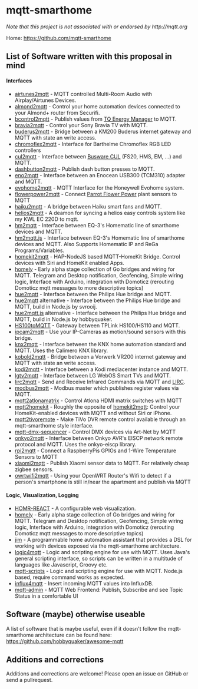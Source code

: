 # mqtt-smarthome

_Note that this project is not associated with or endorsed by http://mqtt.org_

Home: https://github.com/mqtt-smarthome

## List of Software written with this proposal in mind
   
#### Interfaces  

* [airtunes2mqtt](https://github.com/hobbyquaker/airtunes2mqtt) - MQTT controlled Multi-Room Audio with Airplay/Airtunes Devices.
* [almond2mqtt](https://github.com/nathanielc/almond2mqtt) - Control your home automation devices connected to your Almond+ router from Securifi.
* [bcontrol2mqtt](https://github.com/hobbyquaker/bcontrol2mqtt) - Publish values from [TQ Energy Manager](http://www.tq-group.com/produkte/produktdetail/prod/energy-manager/extb/Main/) to MQTT.
* [bravia2mqtt](https://github.com/forty2/bravia2mqtt) - Control your Sony Bravia TV with MQTT.
* [buderus2mqtt](https://github.com/krambox/buderus2mqtt) - Bridge between a KM200 Buderus internet gateway and MQTT with state an write access.
* [chromoflex2mqtt](https://github.com/owagner/chromoflex2mqtt) - Interface for Barthelme Chromoflex RGB LED controllers
* [cul2mqtt](https://github.com/hobbyquaker/cul2mqtt) - Interface between [Busware CUL](http://shop.busware.de/product_info.php/cPath/1/products_id/29) (FS20, HMS, EM, ...) and MQTT.
* [dashbutton2mqtt](https://github.com/hobbyquaker/dashbutton2mqtt) - Publish dash button presses to MQTT.
* [eno2mqtt](https://github.com/owagner/eno2mqtt) - Interface between an Enocean USB300 (TCM310) adapter and MQTT.
* [evohome2mqtt](https://github.com/svrooij/evohome2mqtt) - MQTT Interface for the Honeywell Evohome system.
* [flowerpower2mqtt](https://github.com/hobbyquaker/flowerpower2mqtt) - Connect  [Parrot Flower Power](http://www.parrot.com/usa/products/flower-power/) plant sensors to MQTT
* [haiku2mqtt](https://github.com/forty2/haiku2mqtt) - A bridge between Haiku smart fans and MQTT.
* [helios2mqtt](https://github.com/mreschka/helios2mqtt) - A deamon for syncing a helios easy controls system like my KWL EC 220D to mqtt.
* [hm2mqtt](https://github.com/owagner/hm2mqtt) - Interface between EQ-3's Homematic line of smarthome devices and MQTT.
* [hm2mqtt.js](https://github.com/hobbyquaker/hm2mqtt.js) - Interface between EQ-3's Homematic line of smarthome devices and MQTT. Also Supports Homematic IP and ReGa Programs/Variables.
* [homekit2mqtt](https://github.com/hobbyquaker/homekit2mqtt) - HAP-NodeJS based MQTT-HomeKit Bridge. Control devices with Siri and HomeKit enabled Apps.
* [homely](https://github.com/baol/homely) - Early alpha stage collection of Go bridges and wiring for MQTT. Telegram and Desktop notification, Geofencing, Simple wiring logic, Interface with Arduino, integration with Domoticz (rerouting Domoticz mqtt messages to more descriptive topics)
* [hue2mqtt](https://github.com/owagner/hue2mqtt) - Interface between the Philips Hue bridge and MQTT.
* [hue2mqtt](https://github.com/svrooij/hue2mqtt) alternative - Interface between the Philips Hue bridge and MQTT, build in Node.js by svrooij.
* [hue2mqtt.js](https://github.com/hobbyquaker/hue2mqtt.js) alternative - Interface between the Philips Hue bridge and MQTT, build in Node.js by hobbyquaker.
* [HS100toMQTT](https://github.com/dersimn/HS100toMQTT) - Gateway between TPLink HS100/HS110 and MQTT.
* [ipcam2mqtt](https://github.com/svrooij/ipcam2mqtt) - Use your IP-Cameras as motion/sound sensors with this bridge.
* [knx2mqtt](https://github.com/owagner/knx2mqtt) - Interface between the KNX home automation standard and MQTT. Uses the Calimero KNX library.
* [kobold2mqtt](https://github.com/krambox/kobold2mqtt) - Bridge between a Vorwerk VR200 internet gateway and MQTT with state an write access.
* [kodi2mqtt](https://github.com/owagner/kodi2mqtt) - Interface between a Kodi mediacenter instance and MQTT.
* [lgtv2mqtt](https://github.com/hobbyquaker/lgtv2mqtt) - Interface between LG WebOS Smart TVs and MQTT.
* [lirc2mqtt](https://github.com/hobbyquaker/lirc2mqtt) - Send and Receive Infrared Commands via MQTT and [LIRC](http://www.lirc.org).
* [modbus2mqtt](https://github.com/owagner/modbus2mqtt) - Modbus master which publishes register values via MQTT.
* [mqtt2atlonamatrix](https://github.com/forty2/mqtt2atlonamatrix) - Control Atlona HDMI matrix switches with MQTT
* [mqtt2homekit](https://github.com/forty2/mqtt2homekit) - Roughly the opposite of [homekit2mqtt](https://github.com/hobbyquaker/homekit2mqtt): Control your HomeKit-enabled devices with MQTT and without Siri or iPhone.
* [mqtt2tivoremote](https://github.com/forty2/mqtt2tivoremote) - Make TiVo DVR remote control available through an mqtt-smarthome style interface.
* [mqtt-dmx-sequencer](https://github.com/hobbyquaker/mqtt-dmx-sequencer) - Control DMX devices via Art-Net by MQTT   
* [onkyo2mqtt](https://github.com/owagner/onkyo2mqtt) - Interface between Onkyo AVR's EISCP network remote protocol and MQTT. Uses the onkyo-eiscp library.
* [rpi2mqtt](https://github.com/hobbyquaker/rpi2mqtt) - Connect a RaspberryPis GPIOs and 1-Wire Temperature Sensors to MQTT
* [xiaomi2mqtt](https://github.com/svrooij/node-xiaomi2mqtt) - Publish Xiaomi sensor data to MQTT. For relatively cheap zigbee sensors.
* [owrtwifi2mqtt](https://github.com/dersimn/owrtwifi2mqtt) - Using your OpenWRT Router's Wifi to detect if a person's smartphone is still in/near the apartment and publish via MQTT


#### Logic, Visualization, Logging                      

* [HOMR-REACT](https://github.com/klauserber/homr-react) - A configurable web visualization.
* [homely](https://github.com/baol/homely) - Early alpha stage collection of Go bridges and wiring for MQTT. Telegram and Desktop notification, Geofencing, Simple wiring logic, Interface with Arduino, integration with Domoticz (rerouting Domoticz mqtt messages to more descriptive topics)
* [jim](https://github.com/nathanielc/jim) - A programmable home automation assistant that provides a DSL for working with devices exposed via the mqtt-smarthome architecture.
* [logic4mqtt](https://github.com/owagner/logic4mqtt) - Logic and scripting engine for use with MQTT. Uses Java's general scripting interface, so scripts can be written in a multitude of languages like Javascript, Groovy etc.
* [mqtt-scripts](https://github.com/hobbyquaker/mqtt-scripts) - Logic and scripting engine for use with MQTT. Node.js based, require command works as expected.
* [influx4mqtt](https://github.com/hobbyquaker/influx4mqtt) - Insert incoming MQTT values into InfluxDB.
* [mqtt-admin](https://github.com/hobbyquaker/mqtt-admin) - MQTT Web Frontend: Publish, Subscribe and see Topic Status in a comfortable UI

## Software (maybe) otherwise useable

A list of software that is maybe useful, even if it doesn't follow the mqtt-smarthome architecture can be found here: https://github.com/hobbyquaker/awesome-mqtt



## Additions and corrections

Additions and corrections are welcome! Please open an issue on GitHub or send a 
pullrequest.
